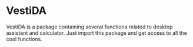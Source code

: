 # VestiDA
VestiDA is a package containing several functions related to desktop assistant and calculator. Just import this package and get access to all the cool functions.
